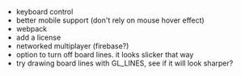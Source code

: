 * keyboard control
* better mobile support (don't rely on mouse hover effect)
* webpack
* add a license
* networked multiplayer (firebase?)
* option to turn off board lines. it looks slicker that way
* try drawing board lines with GL_LINES, see if it will look sharper?
